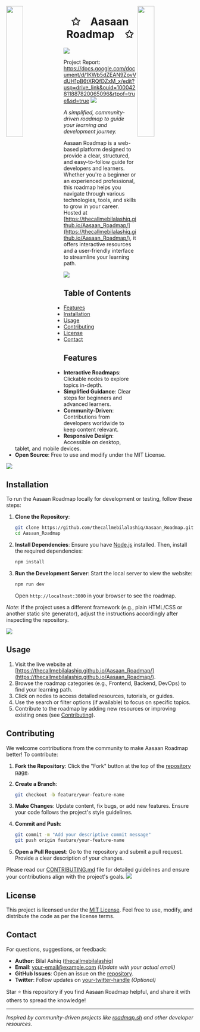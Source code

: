 <img align="left" src="https://user-images.githubusercontent.com/65187002/144930161-2f783401-8d27-4fdf-a2f7-cc0ba32f1f1f.gif" width="30%" style="display:inline;"><img align="right" src="https://user-images.githubusercontent.com/65187002/144930161-2f783401-8d27-4fdf-a2f7-cc0ba32f1f1f.gif" width="30%" style="display:inline;">



<p align="center">
    <h1 align="center">✩&emsp;Aasaan Roadmap&emsp;✩</h1>
</p>

![](https://i.imgur.com/waxVImv.png)

Project Report: https://docs.google.com/document/d/1KWb5dZEAN9ZovVdUH1pB6tXRQfDZxM_x/edit?usp=drive_link&ouid=100042811887820065096&rtpof=true&sd=true
![](https://i.imgur.com/waxVImv.png)

*A simplified, community-driven roadmap to guide your learning and development journey.*

Aasaan Roadmap is a web-based platform designed to provide a clear, structured, and easy-to-follow guide for developers and learners. Whether you're a beginner or an experienced professional, this roadmap helps you navigate through various technologies, tools, and skills to grow in your career. Hosted at [https://thecallmebilalashiq.github.io/Aasaan_Roadmap/](https://thecallmebilalashiq.github.io/Aasaan_Roadmap/), it offers interactive resources and a user-friendly interface to streamline your learning path.

![](https://i.imgur.com/waxVImv.png)
## Table of Contents
- [Features](#features)
- [Installation](#installation)
- [Usage](#usage)
- [Contributing](#contributing)
- [License](#license)
- [Contact](#contact)

## Features
- **Interactive Roadmaps**: Clickable nodes to explore topics in-depth.
- **Simplified Guidance**: Clear steps for beginners and advanced learners.
- **Community-Driven**: Contributions from developers worldwide to keep content relevant.
- **Responsive Design**: Accessible on desktop, tablet, and mobile devices.
- **Open Source**: Free to use and modify under the MIT License.

![](https://i.imgur.com/waxVImv.png)
## Installation
To run the Aasaan Roadmap locally for development or testing, follow these steps:

1. **Clone the Repository**:
   ```bash
   git clone https://github.com/thecallmebilalashiq/Aasaan_Roadmap.git
   cd Aasaan_Roadmap
   ```

2. **Install Dependencies**:
   Ensure you have [Node.js](https://nodejs.org/) installed. Then, install the required dependencies:
   ```bash
   npm install
   ```

3. **Run the Development Server**:
   Start the local server to view the website:
   ```bash
   npm run dev
   ```
   Open `http://localhost:3000` in your browser to see the roadmap.

*Note*: If the project uses a different framework (e.g., plain HTML/CSS or another static site generator), adjust the instructions accordingly after inspecting the repository.

![](https://i.imgur.com/waxVImv.png)
## Usage
1. Visit the live website at [https://thecallmebilalashiq.github.io/Aasaan_Roadmap/](https://thecallmebilalashiq.github.io/Aasaan_Roadmap/).
2. Browse the roadmap categories (e.g., Frontend, Backend, DevOps) to find your learning path.
3. Click on nodes to access detailed resources, tutorials, or guides.
4. Use the search or filter options (if available) to focus on specific topics.
5. Contribute to the roadmap by adding new resources or improving existing ones (see [Contributing](#contributing)).

## Contributing
We welcome contributions from the community to make Aasaan Roadmap better! To contribute:

1. **Fork the Repository**:
   Click the "Fork" button at the top of the [repository page](https://github.com/thecallmebilalashiq/Aasaan_Roadmap).

2. **Create a Branch**:
   ```bash
   git checkout -b feature/your-feature-name
   ```

3. **Make Changes**:
   Update content, fix bugs, or add new features. Ensure your code follows the project's style guidelines.

4. **Commit and Push**:
   ```bash
   git commit -m "Add your descriptive commit message"
   git push origin feature/your-feature-name
   ```

5. **Open a Pull Request**:
   Go to the repository and submit a pull request. Provide a clear description of your changes.

Please read our [CONTRIBUTING.md](CONTRIBUTING.md) file for detailed guidelines and ensure your contributions align with the project's goals.
![](https://i.imgur.com/waxVImv.png)
## License
This project is licensed under the [MIT License](LICENSE). Feel free to use, modify, and distribute the code as per the license terms.

## Contact
For questions, suggestions, or feedback:
- **Author**: Bilal Ashiq ([thecallmebilalashiq](https://github.com/thecallmebilalashiq))
- **Email**: [your-email@example.com](mailto:methebilalashiq@example.com) *(Update with your actual email)*
- **GitHub Issues**: Open an issue on the [repository](https://github.com/thecallmebilalashiq/Aasaan_Roadmap/issues).
- **Twitter**: Follow updates on [your-twitter-handle](https://twitter.com/methebilalashiq) *(Optional)*

Star ⭐ this repository if you find Aasaan Roadmap helpful, and share it with others to spread the knowledge!

---

*Inspired by community-driven projects like [roadmap.sh](https://roadmap.sh) and other developer resources.*[](https://github.com/kamranahmedse/developer-roadmap)
